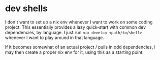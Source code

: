 # dev shells

I don't want to set up a nix env whenever I want to work on 
some coding project. This essentially provides a lazy quick-start with 
common dev dependencies, by language. I just run `nix develop <path/to/shell>` 
whenever I want to play around in that language.

If it becomes somewhat of an actual project / pulls in odd dependencies, I may
then create a proper nix env for it, using this as a starting point.

